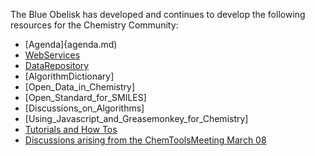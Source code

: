 The Blue Obelisk has developed and continues to develop the following resources for the Chemistry Community: 

  * [Agenda]{agenda.md)
  * [WebServices](webservices.md)
  * [DataRepository](datarepository.md)
  * [AlgorithmDictionary] 
  * [Open_Data_in_Chemistry] 
  * [Open_Standard_for_SMILES] 
  * [Discussions_on_Algorithms] 
  * [Using_Javascript_and_Greasemonkey_for_Chemistry] 
  * [Tutorials and How Tos](TutorialsAndHowTos) 
  * [Discussions arising from the ChemToolsMeeting March 08](ChemToolsMeet_March_08) 
